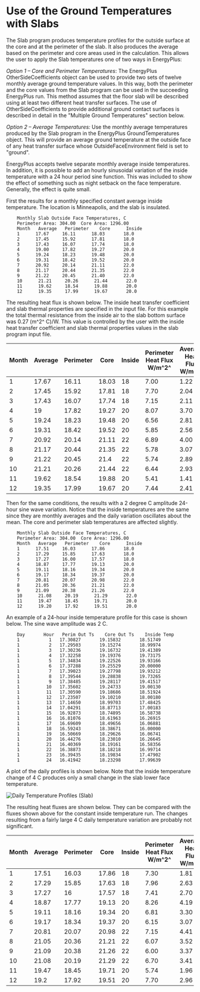 # Use of the Ground Temperatures with Slabs

The Slab program produces temperature profiles for the outside surface at the core and at the perimeter of the slab. It also produces the average based on the perimeter and core areas used in the calculation. This allows the user to apply the Slab temperatures one of two ways in EnergyPlus:

*Option 1 – Core and Perimeter Temperatures*:  The EnergyPlus OtherSideCoefficients object can be used to provide two sets of twelve monthly average ground temperature values. In this way, both the perimeter and the core values from the Slab program can be used in the succeeding EnergyPlus run. This method assumes that the floor slab will be described using at least two different heat transfer surfaces. The use of OtherSideCoefficients to provide additional ground contact surfaces is described in detail in the "Multiple Ground Temperatures" section below.

*Option 2 – Average Temperatures:*  Use the monthly average temperatures produced by the Slab program in the EnergyPlus GroundTemperatures object. This will provide an average ground temperature at the outside face of any heat transfer surface whose OutsideFaceEnvironment field is set to "ground".

EnergyPlus accepts twelve separate monthly average inside temperatures. In addition, it is possible to add an hourly sinusoidal variation of the inside temperature with a 24 hour period sine function. This was included to show the effect of something such as night setback on the face temperature. Generally, the effect is quite small.

First the results for a monthly specified constant average inside temperature. The location is Minneapolis, and the slab is insulated.

~~~~~~~~~~~~~~~~~~~~
    Monthly Slab Outside Face Temperatures, C
    Perimeter Area: 304.00  Core Area: 1296.00
    Month   Average   Perimeter    Core      Inside
    1      17.67     16.11      18.03       18.0
    2      17.45     15.92      17.81       18.0
    3      17.43     16.07      17.74       18.0
    4      19.00     17.82      19.27       20.0
    5      19.24     18.23      19.48       20.0
    6      19.31     18.42      19.52       20.0
    7      20.92     20.14      21.11       22.0
    8      21.17     20.44      21.35       22.0
    9      21.22     20.45      21.40       22.0
    10      21.21     20.26      21.44       22.0
    11      19.62     18.54      19.88       20.0
    12      19.35     17.99      19.67       20.0
~~~~~~~~~~~~~~~~~~~~

The resulting heat flux is shown below. The inside heat transfer coefficient and slab thermal properties are specified in the input file. For this example the total thermal resistance from the inside air to the slab bottom surface was 0.27 (m^2^ C)/W. This value is controlled by the user with the inside heat transfer coefficient and slab thermal properties values in the slab program input file.

Month|Average|Perimeter|Core|Inside|Perimeter Heat Flux W/m^2^|Average Heat Flux W/m^2^
-----|-------|---------|----|------|--------------------------|------------------------
1|17.67|16.11|18.03|18|7.00|1.22
2|17.45|15.92|17.81|18|7.70|2.04
3|17.43|16.07|17.74|18|7.15|2.11
4|19|17.82|19.27|20|8.07|3.70
5|19.24|18.23|19.48|20|6.56|2.81
6|19.31|18.42|19.52|20|5.85|2.56
7|20.92|20.14|21.11|22|6.89|4.00
8|21.17|20.44|21.35|22|5.78|3.07
9|21.22|20.45|21.4|22|5.74|2.89
10|21.21|20.26|21.44|22|6.44|2.93
11|19.62|18.54|19.88|20|5.41|1.41
12|19.35|17.99|19.67|20|7.44|2.41

Then for the same conditions, the results with a 2 degree C amplitude 24-hour sine wave variation. Notice that the inside temperatures are the same since they are monthly averages and the daily variation oscillates about the mean. The core and perimeter slab temperatures are affected slightly.

~~~~~~~~~~~~~~~~~~~~
    Monthly Slab Outside Face Temperatures, C
    Perimeter Area: 304.00  Core Area: 1296.00
    Month   Average   Perimeter    Core      Inside
    1      17.51     16.03      17.86       18.0
    2      17.29     15.85      17.63       18.0
    3      17.27     16.00      17.57       18.0
    4      18.87     17.77      19.13       20.0
    5      19.11     18.16      19.34       20.0
    6      19.17     18.34      19.37       20.0
    7      20.81     20.07      20.98       22.0
    8      21.05     20.36      21.21       22.0
    9      21.09     20.38      21.26       22.0
    10      21.08     20.19      21.29       22.0
    11      19.47     18.45      19.71       20.0
    12      19.20     17.92      19.51       20.0
~~~~~~~~~~~~~~~~~~~~

An example of a 24-hour inside temperature profile for this case is shown below. The sine wave amplitude was 2 C.

~~~~~~~~~~~~~~~~~~~~
    Day       Hour   Perim Out Ts    Core Out Ts    Inside Temp
    1           1   17.30827       19.15832       18.51749
    1           2   17.29503       19.15274       18.99974
    1           3   17.30236       19.16732       19.41389
    1           4   17.32258       19.19376       19.73175
    1           5   17.34834       19.22526       19.93166
    1           6   17.37288       19.25529       20.00000
    1           7   17.39023       19.27798       19.93212
    1           8   17.39544       19.28838       19.73265
    1           9   17.38485       19.28117       19.41517
    1          10   17.35602       19.24733       19.00130
    1          11   17.30590       19.18686       18.51924
    1          12   17.23507       19.10210       18.00180
    1          13   17.14650       18.99703       17.48425
    1          14   17.04291       18.87713       17.00183
    1          15   16.92873       18.74895       16.58738
    1          16   16.81076       18.61963       16.26915
    1          17   16.69609       18.49656       16.06881
    1          18   16.59243       18.38671       16.00000
    1          19   16.50669       18.29626       16.06741
    1          20   16.44276       18.23010       16.26645
    1          21   16.40369       18.19161       16.58356
    1          22   16.38873       18.18218       16.99714
    1          23   16.39435       18.19834       17.47902
    1          24   16.41942       18.23298       17.99639
~~~~~~~~~~~~~~~~~~~~

A plot of the daily profiles is shown below. Note that the inside temperature change of 4 C produces only a small change in the slab lower face temperature.

![Daily Temperature Profiles (Slab)](media/daily-temperature-profiles-slab.jpeg)

The resulting heat fluxes are shown below. They can be compared with the fluxes shown above for the constant inside temperature run. The changes resulting from a fairly large 4 C daily temperature variation are probably not significant.

**Month**|**Average**|**Perimeter**|**Core**|**Inside**|**Perimeter Heat Flux W/m^2^**|**Average Heat Flux W/m^2^**
---------|-----------|-------------|--------|----------|------------------------------|----------------------------
1|17.51|16.03|17.86|18|7.30|1.81
2|17.29|15.85|17.63|18|7.96|2.63
3|17.27|16|17.57|18|7.41|2.70
4|18.87|17.77|19.13|20|8.26|4.19
5|19.11|18.16|19.34|20|6.81|3.30
6|19.17|18.34|19.37|20|6.15|3.07
7|20.81|20.07|20.98|22|7.15|4.41
8|21.05|20.36|21.21|22|6.07|3.52
9|21.09|20.38|21.26|22|6.00|3.37
10|21.08|20.19|21.29|22|6.70|3.41
11|19.47|18.45|19.71|20|5.74|1.96
12|19.2|17.92|19.51|20|7.70|2.96